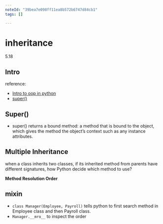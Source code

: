 ```yaml
---
noteId: "39bea7e098ff11ea8b572b6747d84cb1"
tags: []

---
```

# inheritance

5.18

## Intro

reference: 
- [Intro to oop in python]()
- [super()](https://realpython.com/python-super/)

## Super()

- super() returns a bound method: a method that is bound to the object, which gives the method the object’s context such as any instance attributes.

## Multiple Inheritance

when a class inherits two classes, if its inherited method from parents have different signatures, how Python decide which method to use?

**Method Resolution Order**

## mixin

- `class Manager(Employee, Payroll)` tells python to first search method in Employee class and then Payroll class.
- `Manager.__mro__` to inspect the order
